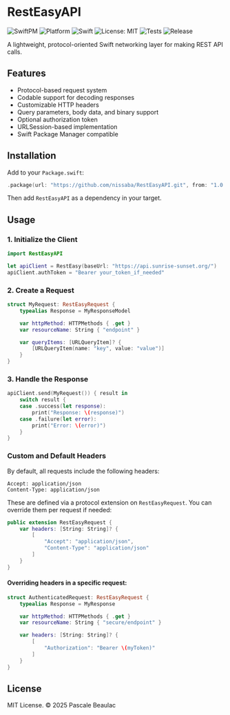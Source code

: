 # RestEasyAPI

![SwiftPM](https://img.shields.io/badge/SPM-Compatible-brightgreen.svg)
![Platform](https://img.shields.io/badge/platform-iOS%2014%20%7C%20macOS%2011-blue)
![Swift](https://img.shields.io/badge/swift-5.9-orange.svg)
![License: MIT](https://img.shields.io/badge/License-MIT-yellow.svg)
![Tests](https://github.com/nissaba/RestEasyAPI/actions/workflows/tests.yml/badge.svg)
![Release](https://img.shields.io/github/v/release/pbeaulac/RestEasyAPI)


A lightweight, protocol-oriented Swift networking layer for making REST API calls.

## Features

- Protocol-based request system
- Codable support for decoding responses
- Customizable HTTP headers
- Query parameters, body data, and binary support
- Optional authorization token
- URLSession-based implementation
- Swift Package Manager compatible

## Installation

Add to your `Package.swift`:

```swift
.package(url: "https://github.com/nissaba/RestEasyAPI.git", from: "1.0.0")
```

Then add `RestEasyAPI` as a dependency in your target.

## Usage

### 1. Initialize the Client

```swift
import RestEasyAPI

let apiClient = RestEasy(baseUrl: "https://api.sunrise-sunset.org/")
apiClient.authToken = "Bearer your_token_if_needed"
```

### 2. Create a Request

```swift
struct MyRequest: RestEasyRequest {
    typealias Response = MyResponseModel

    var httpMethod: HTTPMethods { .get }
    var resourceName: String { "endpoint" }

    var queryItems: [URLQueryItem]? {
        [URLQueryItem(name: "key", value: "value")]
    }
}
```

### 3. Handle the Response

```swift
apiClient.send(MyRequest()) { result in
    switch result {
    case .success(let response):
        print("Response: \(response)")
    case .failure(let error):
        print("Error: \(error)")
    }
}
```

### Custom and Default Headers

By default, all requests include the following headers:

```http
Accept: application/json
Content-Type: application/json
```

These are defined via a protocol extension on `RestEasyRequest`. You can override them per request if needed:

```swift
public extension RestEasyRequest {
    var headers: [String: String]? {
        [
            "Accept": "application/json",
            "Content-Type": "application/json"
        ]
    }
}
```

#### Overriding headers in a specific request:

```swift
struct AuthenticatedRequest: RestEasyRequest {
    typealias Response = MyResponse

    var httpMethod: HTTPMethods { .get }
    var resourceName: String { "secure/endpoint" }

    var headers: [String: String]? {
        [
            "Authorization": "Bearer \(myToken)"
        ]
    }
}
```

## License

MIT License. © 2025 Pascale Beaulac
